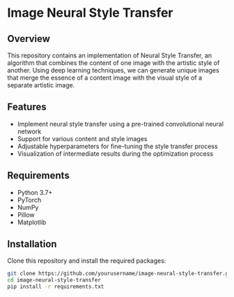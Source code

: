 # Image Neural Style Transfer

## Overview
This repository contains an implementation of Neural Style Transfer, an algorithm that combines the content of one image with the artistic style of another. Using deep learning techniques, we can generate unique images that merge the essence of a content image with the visual style of a separate artistic image.

## Features
- Implement neural style transfer using a pre-trained convolutional neural network
- Support for various content and style images
- Adjustable hyperparameters for fine-tuning the style transfer process
- Visualization of intermediate results during the optimization process

## Requirements
- Python 3.7+
- PyTorch
- NumPy
- Pillow
- Matplotlib

## Installation
Clone this repository and install the required packages:

```bash
git clone https://github.com/yourusername/image-neural-style-transfer.git
cd image-neural-style-transfer
pip install -r requirements.txt
